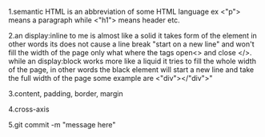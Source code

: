  1.semantic HTML is an abbreviation of some HTML language ex <"p"> means a paragraph while <"h1"> means header etc.

2.an display:inline to me is almost like a solid it takes form of the element in other words its does not cause a line break "start on a new line" and won't fill the width of the page only what where the tags open<> and close </>. while an display:block works more like a liquid it tries to fill the whole width of the page, in other words the black element will start a new line and take the full width of the page some example are <"div"></"div">"

3.content, padding, border, margin

4.cross-axis

5.git commit -m "message here"
